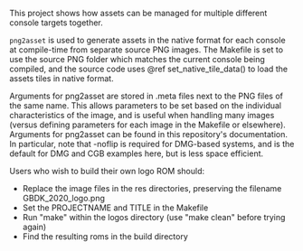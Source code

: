 This project shows how assets can be managed for multiple different console targets together.

`png2asset` is used to generate assets in the native format for each console at compile-time from separate source PNG images. The Makefile is set to use the source PNG folder which matches the current console being compiled, and the source code uses @ref set_native_tile_data() to load the assets tiles in native format.

Arguments for png2asset are stored in .meta files next to the PNG files of the same name. This allows parameters to be set based on the individual characteristics of the image, and is useful when handling many images (versus defining parameters for each image in the Makefile or elsewhere). Arguments for png2asset can be found in this repository's documentation. In particular, note that -noflip is required for DMG-based systems, and is the default for DMG and CGB examples here, but is less space efficient.

Users who wish to build their own logo ROM should:
* Replace the image files in the res directories, preserving the filename GBDK_2020_logo.png
* Set the PROJECTNAME and TITLE in the Makefile
* Run "make" within the logos directory (use "make clean" before trying again)
* Find the resulting roms in the build directory